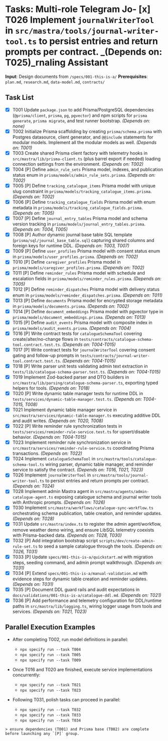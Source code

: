 # Tasks: Multi-role Telegram Jo- [x] T026 Implement `journalWriterTool` in `src/mastra/tools/journal-writer-tool.ts` to persist entries and return prompts per contract. \_(Depends on: T025)\_rnaling Assistant

**Input**: Design documents from `/specs/001-this-is-a/`
**Prerequisites**: `plan.md`, `research.md`, `data-model.md`, `contracts/`

## Task List

- [x] T001 Update `package.json` to add Prisma/PostgreSQL dependencies (`@prisma/client`, `prisma`, `pg`, `pgvector`) and npm scripts for `prisma generate`, `prisma migrate`, and test runner bootstrap. _(Depends on: none)_
- [x] T002 Initialize Prisma scaffolding by creating `prisma/schema.prisma` with Postgres datasource, client generator, and `@@include` statements for modular models. Implement all the modular models as well. _(Depends on: T001)_
- [x] T003 Create shared Prisma client factory with telemetry hooks in `src/mastra/lib/prisma-client.ts` (plus barrel export if needed) loading connection settings from the environment. _(Depends on: T002)_
- [x] T004 [P] Define `admin_rule_sets` Prisma model, indexes, and publication status enum in `prisma/models/admin_rule_sets.prisma`. _(Depends on: T002)_
- [x] T005 [P] Define `tracking_catalogue_items` Prisma model with unique slug constraint in `prisma/models/tracking_catalogue_items.prisma`. _(Depends on: T002)_
- [x] T006 [P] Define `tracking_catalogue_fields` Prisma model with enum metadata in `prisma/models/tracking_catalogue_fields.prisma`. _(Depends on: T005)_
- [x] T007 [P] Define `journal_entry_tables` Prisma model and schema version tracking in `prisma/models/journal_entry_tables.prisma`. _(Depends on: T004, T005)_
- [x] T008 [P] Author dynamic journal base table SQL template (`prisma/sql/journal_base_table.sql`) capturing shared columns and foreign keys for runtime DDL. _(Depends on: T003, T007)_
- [x] T009 [P] Define `user_profiles` Prisma model with consent status enum in `prisma/models/user_profiles.prisma`. _(Depends on: T002)_
- [x] T010 [P] Define `caregiver_profiles` Prisma model in `prisma/models/caregiver_profiles.prisma`. _(Depends on: T002)_
- [x] T011 [P] Define `reminder_rules` Prisma model with schedule and escalation fields in `prisma/models/reminder_rules.prisma`. _(Depends on: T005)_
- [x] T012 [P] Define `reminder_dispatches` Prisma model with delivery status enum in `prisma/models/reminder_dispatches.prisma`. _(Depends on: T011)_
- [x] T013 [P] Define `documents` Prisma model for encrypted storage metadata in `prisma/models/documents.prisma`. _(Depends on: T002)_
- [x] T014 [P] Define `document_embeddings` Prisma model with pgvector type in `prisma/models/document_embeddings.prisma`. _(Depends on: T013)_
- [x] T015 [P] Define `audit_events` Prisma model with composite index in `prisma/models/audit_events.prisma`. _(Depends on: T004)_
- [x] T016 [P] Write contract tests for `catalogueSchemaTool` covering create/alter/no-change flows in `tests/contracts/catalogue-schema-tool.contract.test.ts`. _(Depends on: T004-T015)_
- [x] T017 [P] Write contract tests for `journalWriterTool` covering consent gating and follow-up prompts in `tests/contracts/journal-writer-tool.contract.test.ts`. _(Depends on: T004-T015)_
- [x] T018 [P] Write parser unit tests validating admin text extraction in `tests/lib/catalogue-schema-parser.test.ts`. _(Depends on: T004-T015)_
- [x] T019 Implement Zod-backed parser and DTO builders in `src/mastra/lib/parsing/catalogue-schema-parser.ts`, exporting typed helpers for tools. _(Depends on: T018)_
- [x] T020 [P] Write dynamic table manager tests for runtime DDL in `tests/services/dynamic-table-manager.test.ts`. _(Depends on: T004-T015, T008)_
- [x] T021 Implement dynamic table manager service in `src/mastra/services/dynamic-table-manager.ts` executing additive DDL and audit writes. _(Depends on: T020, T008)_
- [x] T022 [P] Write reminder rule synchronization tests in `tests/services/reminder-rule-service.test.ts` for upsert/disable behavior. _(Depends on: T004-T015)_
- [x] T023 Implement reminder rule synchronization service in `src/mastra/services/reminder-rule-service.ts` coordinating Prisma transactions. _(Depends on: T022)_
- [x] T024 Implement `catalogueSchemaTool` in `src/mastra/tools/catalogue-schema-tool.ts` wiring parser, dynamic table manager, and reminder service to satisfy the contract. _(Depends on: T016, T021, T023)_
- [x] T026 Implement `journalWriterTool` in `src/mastra/tools/journal-writer-tool.ts` to persist entries and return prompts per contract. _(Depends on: T024)_
- [x] T028 Implement admin Mastra agent in `src/mastra/agents/admin-catalogue-agent.ts` exposing catalogue schema and journal writer tools with Anthropic prompts. _(Depends on: T026)_
- [x] T030 Implement `src/mastra/workflows/catalogue-sync-workflow.ts` orchestrating schema publication, table creation, and reminder updates. _(Depends on: T028)_
- [x] T031 Update `src/mastra/index.ts` to register the admin agent/workflow, remove weather demo wiring, and ensure LibSQL telemetry coexists with Prisma-backed data. _(Depends on: T028, T030)_
- [x] T032 [P] Add integration bootstrap script `scripts/dev/create-admin-rule-set.ts` to seed a sample catalogue through the tools. _(Depends on: T026, T031)_
- [x] T033 [P] Update `specs/001-this-is-a/quickstart.md` with migration steps, seeding command, and admin prompt walkthrough. _(Depends on: T031)_
- [x] T034 [P] Extend `specs/001-this-is-a/manual-validation.md` with evidence steps for dynamic table creation and reminder updates. _(Depends on: T031)_
- [x] T035 [P] Document DDL guard rails and audit expectations in `docs/validations/001-this-is-a/catalogue-ddl.md`. _(Depends on: T021)_
- [x] T036 [P] Add performance and telemetry configuration for DDL/runtime paths in `src/mastra/lib/logging.ts`, wiring logger usage from tools and services. _(Depends on: T021, T023)_

## Parallel Execution Examples

- After completing T002, run model definitions in parallel:
  - `npx specify run --task T004`
  - `npx specify run --task T005`
  - `npx specify run --task T009`

- Once T016 and T020 are finished, execute service implementations concurrently:
  - `npx specify run --task T021`
  - `npx specify run --task T023`

- Following T031, polish tasks can proceed in parallel:
  - `npx specify run --task T032`
  - `npx specify run --task T033`
  - `npx specify run --task T034`

``> ensure dependencies (T001) and Prisma base (T002) are complete before launching any `[P]` group.``

